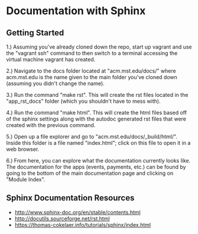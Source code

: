 # Documentation with Sphinx

## Getting Started
1.) Assuming you've already cloned down the repo, start up vagrant and use the "vagrant ssh" command to then switch to a terminal accessing the virtual machine vagrant has created.

2.) Navigate to the docs folder located at "acm.mst.edu/docs/" where acm.mst.edu is the name given to the main folder you've cloned down (assuming you didn't change the name).

3.) Run the command "make rst". This will create the rst files located in the "app_rst_docs" folder (which you shouldn't have to mess with).

4.) Run the command "make html". This will create the html files based off of the sphinx settings along with the autodoc generated rst files that were created with the previous command.

5.) Open up a file explorer and go to "acm.mst.edu/docs/\_build/html/". Inside this folder is a file named "index.html"; click on this file to open it in a web browser.

6.) From here, you can explore what the documentation currently looks like. The documentation for the apps (events, payments, etc.) can be found by going to the bottom of the main documentation page and clicking on "Module Index".

## Sphinx Documentation Resources
- http://www.sphinx-doc.org/en/stable/contents.html
- http://docutils.sourceforge.net/rst.html
- https://thomas-cokelaer.info/tutorials/sphinx/index.html
